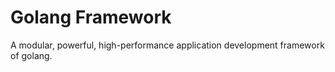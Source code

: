 # Golang Framework
A modular, powerful, high-performance application development framework of golang.
